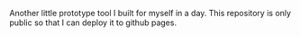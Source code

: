 Another little prototype tool I built for myself in a day. This repository is only public so that I can deploy it to github pages.
